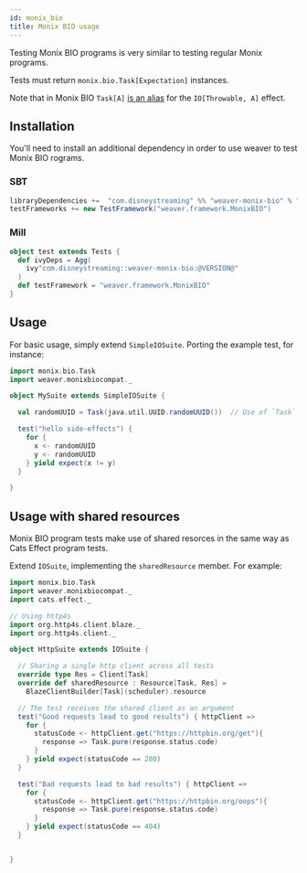 ```yaml
---
id: monix_bio
title: Monix BIO usage
---
```


Testing Monix BIO programs is very similar to testing regular Monix programs.

Tests must return `monix.bio.Task[Expectation]` instances.

Note that in Monix BIO `Task[A]` [is an alias](https://bio.monix.io/docs/introduction) for the `IO[Throwable, A]` effect.

## Installation

You'll need to install an additional dependency in order to use weaver to test Monix BIO rograms.

### SBT
```scala
libraryDependencies +=  "com.disneystreaming" %% "weaver-monix-bio" % "@VERSION@" % Test
testFrameworks += new TestFramework("weaver.framework.MonixBIO")
```

### Mill
```scala
object test extends Tests {
  def ivyDeps = Agg(
    ivy"com.disneystreaming::weaver-monix-bio:@VERSION@"
  )
  def testFramework = "weaver.framework.MonixBIO"
}
```

## Usage

For basic usage, simply extend `SimpleIOSuite`. Porting the example test, for instance:

```scala mdoc
import monix.bio.Task
import weaver.monixbiocompat._

object MySuite extends SimpleIOSuite {

  val randomUUID = Task(java.util.UUID.randomUUID())  // Use of `Task` instead of `IO`

  test("hello side-effects") {
    for {
      x <- randomUUID
      y <- randomUUID
    } yield expect(x != y)
  }

}
```

## Usage with shared resources

Monix BIO program tests make use of shared resorces in the same way as Cats Effect program tests.

Extend `IOSuite`, implementing the `sharedResource` member. For example:

```scala mdoc
import monix.bio.Task
import weaver.monixbiocompat._
import cats.effect._

// Using http4s
import org.http4s.client.blaze._
import org.http4s.client._

object HttpSuite extends IOSuite {

  // Sharing a single http client across all tests
  override type Res = Client[Task]
  override def sharedResource : Resource[Task, Res] =
    BlazeClientBuilder[Task](scheduler).resource

  // The test receives the shared client as an argument
  test("Good requests lead to good results") { httpClient =>
    for {
      statusCode <- httpClient.get("https://httpbin.org/get"){
        response => Task.pure(response.status.code)
      }
    } yield expect(statusCode == 200)
  }

  test("Bad requests lead to bad results") { httpClient =>
    for {
      statusCode <- httpClient.get("https://httpbin.org/oops"){
        response => Task.pure(response.status.code)
      }
    } yield expect(statusCode == 404)
  }


}
```

